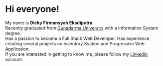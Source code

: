 # Hi everyone! 

My name is **Dicky Firmansyah Ekadiputra**.\
Recently graduated from [Gunadarma University](https://www.gunadarma.ac.id/) with a Information System degree.\
Has a passion to become a Full Stack Web Developer. Has experience creating several projects on Inventory System and Progressive Web Application.\
If you are interested in getting to know me, please follow my [Linkedin](https://www.linkedin.com/in/dicky-firmansyah-ekadiputra-71001b22b/) account.
